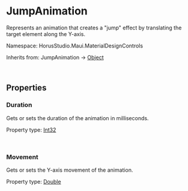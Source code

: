 # JumpAnimation

Represents an animation that creates a "jump" effect by translating the target element along the Y-axis.

Namespace: HorusStudio.Maui.MaterialDesignControls

Inherits from: JumpAnimation → [Object](https://learn.microsoft.com/en-us/dotnet/api/system.object)

<br>

## Properties

### <a id="properties-duration"/>**Duration**

Gets or sets the duration of the animation in milliseconds.

Property type: [Int32](https://learn.microsoft.com/en-us/dotnet/api/system.int32)<br>

<br>

### <a id="properties-movement"/>**Movement**

Gets or sets the Y-axis movement of the animation.

Property type: [Double](https://learn.microsoft.com/en-us/dotnet/api/system.double)<br>

<br>
